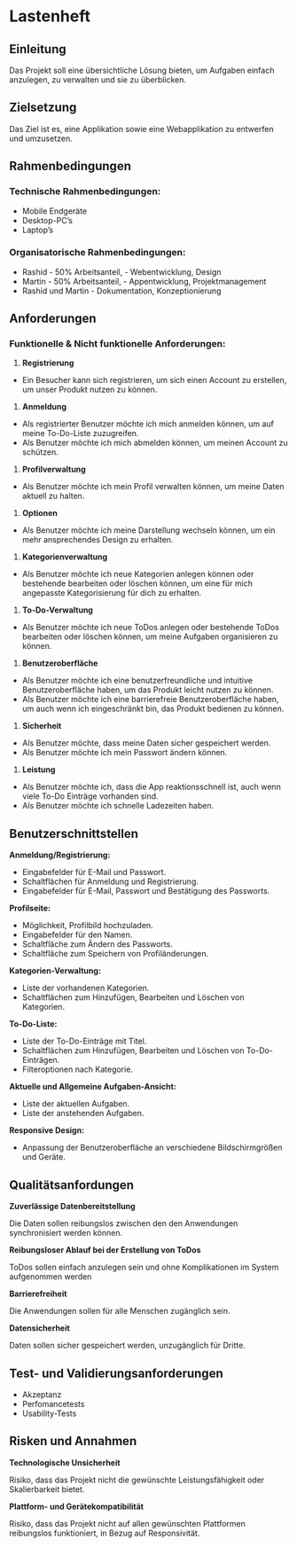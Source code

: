 # Lastenheft

## Einleitung

Das Projekt soll eine übersichtliche Lösung bieten, um Aufgaben einfach anzulegen, zu verwalten und sie zu überblicken.

## Zielsetzung

Das Ziel ist es, eine Applikation sowie eine Webapplikation zu entwerfen und umzusetzen.

## Rahmenbedingungen

### Technische Rahmenbedingungen:

- Mobile Endgeräte
- Desktop-PC’s
- Laptop’s

### Organisatorische Rahmenbedingungen:

- Rashid - 50% Arbeitsanteil, - Webentwicklung, Design
- Martin - 50% Arbeitsanteil, - Appentwicklung, Projektmanagement
- Rashid und Martin - Dokumentation, Konzeptionierung

## **Anforderungen**

### Funktionelle & Nicht funktionelle Anforderungen:

1. **Registrierung**
- Ein Besucher kann sich registrieren, um sich einen Account zu erstellen, um unser Produkt nutzen zu können.
1. **Anmeldung**
- Als registrierter Benutzer möchte ich mich anmelden können, um auf meine To-Do-Liste zuzugreifen.
- Als Benutzer möchte ich mich abmelden können, um meinen Account zu schützen.
1. **Profilverwaltung**
- Als Benutzer möchte ich mein Profil verwalten können, um meine Daten aktuell zu halten.
1. **Optionen**
- Als Benutzer möchte ich meine Darstellung wechseln können, um ein mehr ansprechendes Design zu erhalten.
1. **Kategorienverwaltung**
- Als Benutzer möchte ich neue Kategorien anlegen können oder bestehende bearbeiten oder löschen können, um eine für mich angepasste Kategorisierung für dich zu erhalten.
1. **To-Do-Verwaltung**
- Als Benutzer möchte ich neue ToDos anlegen oder bestehende ToDos bearbeiten oder löschen können, um meine Aufgaben organisieren zu können.
1. **Benutzeroberfläche**
- Als Benutzer möchte ich eine benutzerfreundliche und intuitive Benutzeroberfläche haben, um das Produkt leicht nutzen zu können.
- Als Benutzer möchte ich eine barrierefreie Benutzeroberfläche haben, um auch wenn ich eingeschränkt bin, das Produkt bedienen zu können.
1. **Sicherheit**
- Als Benutzer möchte, dass meine Daten sicher gespeichert werden.
- Als Benutzer möchte ich mein Passwort ändern können.
1. **Leistung**
- Als Benutzer möchte ich, dass die App reaktionsschnell ist, auch wenn viele To-Do Einträge vorhanden sind.
- Als Benutzer möchte ich schnelle Ladezeiten haben.

## Benutzerschnittstellen

**Anmeldung/Registrierung:**

- Eingabefelder für E-Mail und Passwort.
- Schaltflächen für Anmeldung und Registrierung.
- Eingabefelder für E-Mail, Passwort und Bestätigung des Passworts.

**Profilseite:**

- Möglichkeit, Profilbild hochzuladen.
- Eingabefelder für den Namen.
- Schaltfläche zum Ändern des Passworts.
- Schaltfläche zum Speichern von Profiländerungen.

**Kategorien-Verwaltung:**

- Liste der vorhandenen Kategorien.
- Schaltflächen zum Hinzufügen, Bearbeiten und Löschen von Kategorien.

**To-Do-Liste:**

- Liste der To-Do-Einträge mit Titel.
- Schaltflächen zum Hinzufügen, Bearbeiten und Löschen von To-Do-Einträgen.
- Filteroptionen nach Kategorie.

**Aktuelle und Allgemeine Aufgaben-Ansicht:**

- Liste der aktuellen Aufgaben.
- Liste der anstehenden Aufgaben.

**Responsive Design:**

- Anpassung der Benutzeroberfläche an verschiedene Bildschirmgrößen und Geräte.

## Qualitätsanfordungen

**Zuverlässige Datenbereitstellung**

Die Daten sollen reibungslos zwischen den den Anwendungen synchronisiert werden können.

**Reibungsloser Ablauf bei der Erstellung von ToDos**

ToDos sollen einfach anzulegen sein und ohne Komplikationen im System aufgenommen werden

**Barrierefreiheit**

Die Anwendungen sollen für alle Menschen zugänglich sein.

**Datensicherheit**

Daten sollen sicher gespeichert werden, unzugänglich für Dritte.

## **Test- und Validierungsanforderungen**

- Akzeptanz
- Perfomancetests
- Usability-Tests

## Risken und Annahmen

**Technologische Unsicherheit**

Risiko, dass das Projekt nicht die gewünschte Leistungsfähigkeit oder Skalierbarkeit bietet.

**Plattform- und Gerätekompatibilität**

Risiko, dass das Projekt nicht auf allen gewünschten Plattformen reibungslos funktioniert, in Bezug auf Responsivität.